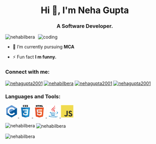 <h1 align="center">Hi 👋, I'm Neha Gupta</h1>
<h3 align="center">A Software Developer.</h3>
<img align="right" alt="coding"width="400"src="https://user-images.githubusercontent.com/69220037/203141922-dc941a18-63f5-4c8a-9013-86ce406f471d.gif">

<p align="left"> <img src="https://komarev.com/ghpvc/?username=nehabilbera&label=Profile%20views&color=0e75b6&style=flat" alt="nehabilbera" /> </p>

- 🌱 I’m currently pursuing **MCA**

- ⚡ Fun fact **I m funny.**

<h3 align="left">Connect with me:</h3>
<p align="left">
  
<a href="https://www.linkedin.com/in/nehagupta2001/" target="blank"><img align="center" src="https://raw.githubusercontent.com/rahuldkjain/github-profile-readme-generator/master/src/images/icons/Social/linked-in-alt.svg" alt="nehagupta2001" height="30" width="40" /></a>
<a href="https://www.hackerrank.com/nehabilbera?hr_r=1" target="blank"><img align="center" src="https://raw.githubusercontent.com/rahuldkjain/github-profile-readme-generator/master/src/images/icons/Social/hackerrank.svg" alt="nehabilbera" height="30" width="40" /></a>
<a href="https://www.leetcode.com/nehagupta2001" target="blank"><img align="center" src="https://raw.githubusercontent.com/rahuldkjain/github-profile-readme-generator/master/src/images/icons/Social/leet-code.svg" alt="nehagupta2001" height="30" width="40" /></a>
<a href="https://auth.geeksforgeeks.org/user/nehagupta2001" target="blank"><img align="center" src="https://raw.githubusercontent.com/rahuldkjain/github-profile-readme-generator/master/src/images/icons/Social/geeks-for-geeks.svg" alt="nehagupta2001" height="30" width="40" /></a>
</p>

<h3 align="left">Languages and Tools:</h3>
<p align="left"> <a href="https://www.cprogramming.com/" target="_blank" rel="noreferrer"> <img src="https://raw.githubusercontent.com/devicons/devicon/master/icons/c/c-original.svg" alt="c" width="40" height="40"/> </a> <a href="https://www.w3schools.com/css/" target="_blank" rel="noreferrer"> <img src="https://raw.githubusercontent.com/devicons/devicon/master/icons/css3/css3-original-wordmark.svg" alt="css3" width="40" height="40"/> </a> <a href="https://www.w3.org/html/" target="_blank" rel="noreferrer"> <img src="https://raw.githubusercontent.com/devicons/devicon/master/icons/html5/html5-original-wordmark.svg" alt="html5" width="40" height="40"/> </a> <a href="https://www.java.com" target="_blank" rel="noreferrer"> <img src="https://raw.githubusercontent.com/devicons/devicon/master/icons/java/java-original.svg" alt="java" width="40" height="40"/> </a> <a href="https://developer.mozilla.org/en-US/docs/Web/JavaScript" target="_blank" rel="noreferrer"> <img src="https://raw.githubusercontent.com/devicons/devicon/master/icons/javascript/javascript-original.svg" alt="javascript" width="40" height="40"/> </a> 
<!--   <a href="https://nodejs.org" target="_blank" rel="noreferrer"> <img src="https://raw.githubusercontent.com/devicons/devicon/master/icons/nodejs/nodejs-original-wordmark.svg" alt="nodejs" width="40" height="40"/> </a> </p> -->

<p><img align="left" src="https://github-readme-stats.vercel.app/api/top-langs?username=nehabilbera&show_icons=true&locale=en&layout=compact" alt="nehabilbera" /></p>

<p>&nbsp;<img align="center" src="https://github-readme-stats.vercel.app/api?username=nehabilbera&show_icons=true&locale=en" alt="nehabilbera" /></p>

<p><img align="center" src="https://github-readme-streak-stats.herokuapp.com/?user=nehabilbera&" alt="nehabilbera" /></p>
